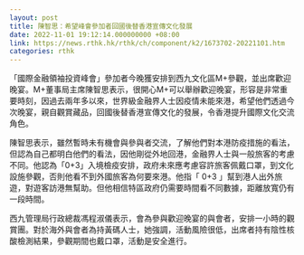 ```yaml
---
layout: post
title: 陳智思：希望峰會參加者回國後替香港宣傳文化發展
date: 2022-11-01 19:12:14.000000000 +08:00
link: https://news.rthk.hk/rthk/ch/component/k2/1673702-20221101.htm
categories: rthk
---
```


「國際金融領袖投資峰會」參加者今晚獲安排到西九文化區M+參觀，並出席歡迎晚宴。M+董事局主席陳智思表示，很開心M+可以舉辦歡迎晚宴，形容是非常重要時刻，因過去兩年多以來，世界級金融界人士因疫情未能來港，希望他們透過今次晚宴，親自觀賞藏品，回國後替香港宣傳文化的發展，令香港提升國際文化交流角色。

陳智思表示，雖然暫時未有機會與參與者交流，了解他們對本港防疫措施的看法，但認為自己都明白他們的看法，因他剛從外地回港，金融界人士與一般旅客的考慮不同。他認為「0+3」入境檢疫安排，政府未來應考慮容許旅客佩戴口罩，到文化設施參觀，否則他看不到外國旅客為何要來港。他指「 0+3 」幫到港人出外旅遊，對遊客訪港無幫助。但他相信特區政府仍需要時間看不同數據，距離放寬仍有一段時間。

西九管理局行政總裁馮程淑儀表示，會為參與歡迎晚宴的與會者，安排一小時的觀賞團。對於海外與會者為持黃碼人士，她強調，活動風險很低，出席者持有陰性核酸檢測結果，參觀期間也戴口罩，活動是安全進行。
